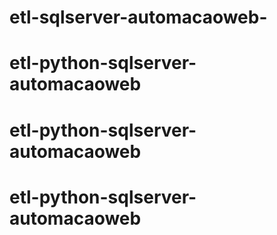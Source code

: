# etl-sqlserver-automacaoweb-
# etl-python-sqlserver-automacaoweb
# etl-python-sqlserver-automacaoweb
# etl-python-sqlserver-automacaoweb
